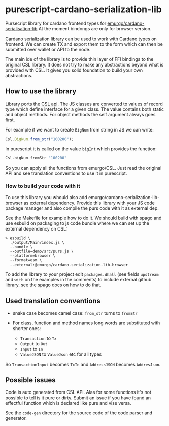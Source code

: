 # purescript-cardano-serialization-lib

Pursecript library for cardano frontend types for [emurgo/cardano-serialisation-lib](https://github.com/Emurgo/cardano-serialization-lib)
At the moment bindongs are only for browser version.

Cardano serialization library can be used to work with Cardano types on frontend.
We can create TX and export them to the form which can then be submitted
over wallet or API to the node.

The main ide of the library is to provide thin layer of FFI bindings to the original CSL library.
It does not try to make any abstractions beyond what is provided with CSL. 
It gives you solid foundation to build your own abstractions.

## How to use the library

Library ports the [CSL api](https://github.com/Emurgo/cardano-serialization-lib/blob/master/rust/pkg/cardano_serialization_lib.js.flow).
The JS classes are converted to values of record type which
define interface for a given class. The value contains both static and object
methods. For object methods the self argument always goes first.

For example if we want to create `BigNum` from string in JS we can write:

```js
Csl.BigNum.from_str("100200");
```

In purescript it is called on the value `bigInt` which provides the function:

```purescript
Csl.bigNum.fromStr "100200"
```

So you can apply all the functions from emurgo/CSL. Just read the original API
and see translation conventions to use it in purescript.

### How to build your code with it

To use this library you whould also add emurgo/cardano-serialization-lib-browser
as external dependency. Provide this library with your JS code package manager
and also compile the purs code with it as external dep.

See the Makefile for example how to do it. We should build with spago
and use esbuild on packaging to js code bundle where we can set up the external 
dependency on CSL:

```
> esbuild \
  ./output/Main/index.js \
  --bundle \
  --outfile=demo/src/purs.js \
  --platform=browser \
  --format=esm \
  --external:@emurgo/cardano-serialization-lib-browser
```

To add the library to your project edit `packages.dhall` (see fields `upstream` and `with` on the examples in the comments) to
include external github library. see the spago docs on how to do that.

## Used translation conventions

* snake case becomes camel case: `from_str` turns to `fromStr`

* For class, function and method names long words are substituted with shorter ones:

  * `Transaction` to `Tx`
  * `Output` to `Out`
  * `Input` to `In`
  * `ValueJSON` to `ValueJson` etc for all types

So `TransactionInput` becomes `TxIn` and `AddressJSON` becomes `AddresJson`.

## Possible issues

Code is auto generated from CSL API.
Alas for some functions it's not possible to tell is it pure
or dirty. Submit an issue if you have found an effectful function
which is declared like pure and vise versa.

See the `code-gen` directory for the source code of the code parser and generator.


